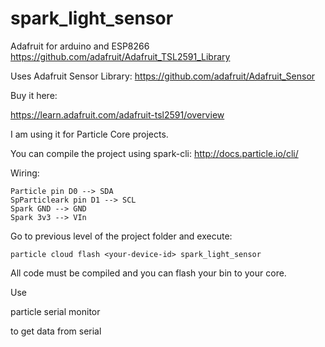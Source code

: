 # spark_light_sensor

Adafruit for arduino and ESP8266
https://github.com/adafruit/Adafruit_TSL2591_Library

Uses Adafruit Sensor Library:
https://github.com/adafruit/Adafruit_Sensor


Buy it here:

https://learn.adafruit.com/adafruit-tsl2591/overview


I am using it for Particle Core projects.

You can compile the project using spark-cli:
http://docs.particle.io/cli/


Wiring:

    Particle pin D0 --> SDA
    SpParticleark pin D1 --> SCL
    Spark GND --> GND
    Spark 3v3 --> VIn

Go to previous level of the project folder and execute:

    particle cloud flash <your-device-id> spark_light_sensor

All code must be compiled and you can flash your bin to your core.


Use

particle serial monitor

to get data from serial
